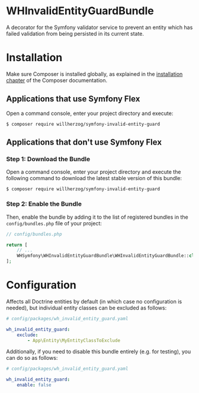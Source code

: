 # WHInvalidEntityGuardBundle
 A decorator for the Symfony validator service to prevent an entity which has failed validation from being persisted in its current state.


Installation
============

Make sure Composer is installed globally, as explained in the
[installation chapter](https://getcomposer.org/doc/00-intro.md)
of the Composer documentation.

Applications that use Symfony Flex
----------------------------------

Open a command console, enter your project directory and execute:

```console
$ composer require willherzog/symfony-invalid-entity-guard
```

Applications that don't use Symfony Flex
----------------------------------------

### Step 1: Download the Bundle

Open a command console, enter your project directory and execute the
following command to download the latest stable version of this bundle:

```console
$ composer require willherzog/symfony-invalid-entity-guard
```

### Step 2: Enable the Bundle

Then, enable the bundle by adding it to the list of registered bundles
in the `config/bundles.php` file of your project:

```php
// config/bundles.php

return [
    // ...
    WHSymfony\WHInvalidEntityGuardBundle\WHInvalidEntityGuardBundle::class => ['all' => true],
];
```

Configuration
=============

Affects all Doctrine entities by default (in which case no configuration is needed), but individual entity classes can be excluded as follows:

```yaml
# config/packages/wh_invalid_entity_guard.yaml

wh_invalid_entity_guard:
    exclude:
        - App\Entity\MyEntityClassToExclude
```

Additionally, if you need to disable this bundle entirely (e.g. for testing), you can do so as follows:

```yaml
# config/packages/wh_invalid_entity_guard.yaml

wh_invalid_entity_guard:
    enable: false
```